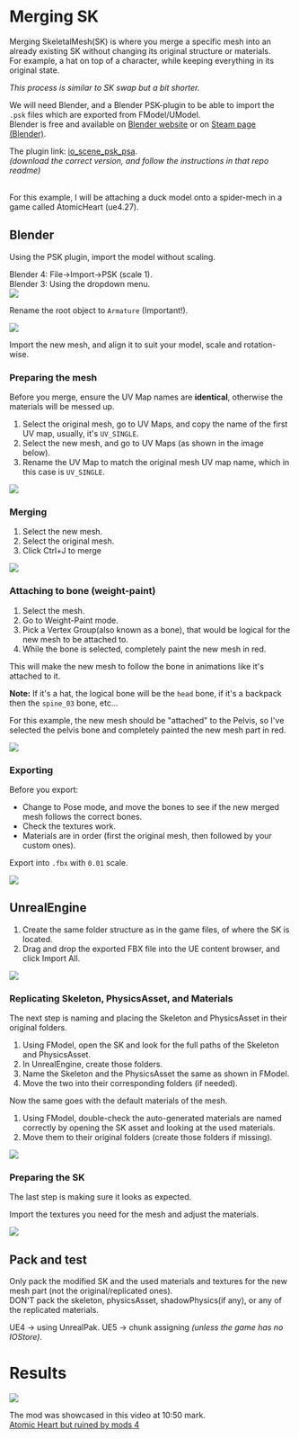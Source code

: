 # Merging SK
Merging SkeletalMesh(SK) is where you merge a specific mesh into an already existing SK without changing its original structure or materials. <br>
For example, a hat on top of a character, while keeping everything in its original state.

_This process is similar to SK swap but a bit shorter._

We will need Blender, and a Blender PSK-plugin to be able to import the `.psk` files which are exported from FModel/UModel.<br>
Blender is free and available on [Blender website](https://www.blender.org/) or on [Steam page (Blender)](https://store.steampowered.com/app/365670/Blender/).

The plugin link: [io_scene_psk_psa](https://github.com/DarklightGames/io_scene_psk_psa).<br>
_(download the correct version, and follow the instructions in that repo readme)_

<br>
For this example, I will be attaching a duck model onto a spider-mech in a game called AtomicHeart (ue4.27).

## Blender
Using the PSK plugin, import the model without scaling.

Blender 4: File->Import->PSK (scale 1).<br>
Blender 3: Using the dropdown menu.<br>
![](/Media/MergingSK/blender1.png)

Rename the root object to `Armature` (Important!).

![](/Media/MergingSK/blender2.png)

Import the new mesh, and align it to suit your model, scale and rotation-wise.

### Preparing the mesh
Before you merge, ensure the UV Map names are **identical**, otherwise the materials will be messed up.

1. Select the original mesh, go to UV Maps, and copy the name of the first UV map, usually, it's `UV_SINGLE`.
2. Select the new mesh, and go to UV Maps (as shown in the image below).
3. Rename the UV Map to match the original mesh UV map name, which in this case is `UV_SINGLE`.

![](/Media/MergingSK/uvmap.png)


### Merging

1. Select the new mesh.
2. Select the original mesh.
3. Click Ctrl+J to merge

![](/Media/MergingSK/blender3.png)

### Attaching to bone (weight-paint)
1. Select the mesh.
2. Go to Weight-Paint mode.
3. Pick a Vertex Group(also known as a bone), that would be logical for the new mesh to be attached to.
4. While the bone is selected, completely paint the new mesh in red.

This will make the new mesh to follow the bone in animations like it's attached to it.

**Note:**
If it's a hat, the logical bone will be the `head` bone, if it's a backpack then the `spine_03` bone, etc...

For this example, the new mesh should be "attached" to the Pelvis, so I've selected the pelvis bone and completely painted the new mesh part in red.

![](/Media/MergingSK/blender4.png)

### Exporting
Before you export:
- Change to Pose mode, and move the bones to see if the new merged mesh follows the correct bones.
- Check the textures work.
- Materials are in order (first the original mesh, then followed by your custom ones).

Export into `.fbx` with `0.01` scale.

![](/Media/MergingSK/blender5.png)


## UnrealEngine
1. Create the same folder structure as in the game files, of where the SK is located.
2. Drag and drop the exported FBX file into the UE content browser, and click Import All.

![](/Media/MergingSK/ue1.png)

### Replicating Skeleton, PhysicsAsset, and Materials
The next step is naming and placing the Skeleton and PhysicsAsset in their original folders.

1. Using FModel, open the SK and look for the full paths of the Skeleton and PhysicsAsset.
2. In UnrealEngine, create those folders.
3. Name the Skeleton and the PhysicsAsset the same as shown in FModel.
4. Move the two into their corresponding folders (if needed).

Now the same goes with the default materials of the mesh.
1. Using FModel, double-check the auto-generated materials are named correctly by opening the SK asset and looking at the used materials.
2. Move them to their original folders (create those folders if missing).

![](/Media/MergingSK/ue2.png)

### Preparing the SK
The last step is making sure it looks as expected.

Import the textures you need for the mesh and adjust the materials.

![](/Media/MergingSK/ue2.png)

## Pack and test
Only pack the modified SK and the used materials and textures for the new mesh part (not the original/replicated ones).<br>
DON'T pack the skeleton, physicsAsset, shadowPhysics(if any), or any of the replicated materials.

UE4 -> using UnrealPak.
UE5 -> chunk assigning _(unless the game has no IOStore)_.

# Results 
![](/Media/MergingSK/result.jpg)

The mod was showcased in this video at 10:50 mark.<br>
[Atomic Heart but ruined by mods 4](https://www.youtube.com/watch?v=udicbk3VMrk)